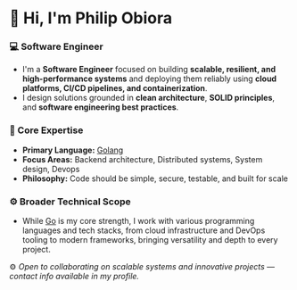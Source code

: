 # 👋 Hi, I'm Philip Obiora

### 💻 Software Engineer
  - I'm a **Software Engineer** focused on building **scalable, resilient, and high-performance systems** and deploying them reliably using **cloud platforms, CI/CD pipelines, and containerization**.  
  - I design solutions grounded in **clean architecture**, **SOLID principles**, and **software engineering best practices**.

### 🧠 Core Expertise
 - **Primary Language:** [Golang](https://go.dev/)
 - **Focus Areas:** Backend architecture, Distributed systems, System design, Devops 
 - **Philosophy:** Code should be simple, secure,  testable, and built for scale

### ⚙️ Broader Technical Scope
  - While [Go](https://go.dev/) is my core strength, I work with various programming languages and tech stacks, from cloud infrastructure and DevOps tooling to modern frameworks, bringing versatility and depth to every project.



⚙️ *Open to collaborating on scalable systems and innovative projects — contact info available in my profile.*

